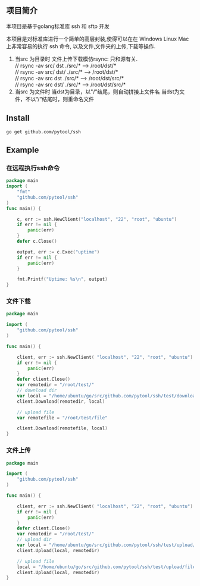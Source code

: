 
## 项目简介
本项目是基于golang标准库 ssh 和 sftp 开发

本项目是对标准库进行一个简单的高层封装,使得可以在在 Windows Linux Mac 上非常容易的执行 ssh 命令,
以及文件,文件夹的上传,下载等操作.
1. 当src 为目录时
文件上传下载模仿rsync: 只和源有关.  
// rsync -av src/ dst     ./src/* --> /root/dst/*  
// rsync -av src/ dst/    ./src/* --> /root/dst/*  
// rsync -av src  dst     ./src/* --> /root/dst/src/*  
// rsync -av src  dst/    ./src/* --> /root/dst/src/*  
2. 当src 为文件时
当dst为目录，以"/"结尾，则自动拼接上文件名
当dst为文件，不以“/”结尾时，则重命名文件
## Install
`go get github.com/pytool/ssh`
## Example

### 在远程执行ssh命令
```go
package main
import (
	"fmt"
	"github.com/pytool/ssh"
)
func main() {

	c, err := ssh.NewClient("localhost", "22", "root", "ubuntu")
	if err != nil {
		panic(err)
	}
	defer c.Close()

	output, err := c.Exec("uptime")
	if err != nil {
		panic(err)
	}

	fmt.Printf("Uptime: %s\n", output)
}

```
### 文件下载
```go
package main

import (
	"github.com/pytool/ssh"
)

func main() {

	client, err := ssh.NewClient( "localhost", "22", "root", "ubuntu")
	if err != nil {
		panic(err)
	}
	defer client.Close()
	var remotedir = "/root/test/"
	// download dir
	var local = "/home/ubuntu/go/src/github.com/pytool/ssh/test/download/"
	client.Download(remotedir, local)

	// upload file
	var remotefile = "/root/test/file"

	client.Download(remotefile, local)
}

```

### 文件上传
```go
package main

import (
	"github.com/pytool/ssh"
)

func main() {

	client, err := ssh.NewClient( "localhost", "22", "root", "ubuntu")
	if err != nil {
		panic(err)
	}
	defer client.Close()
	var remotedir = "/root/test/"
	// upload dir
	var local = "/home/ubuntu/go/src/github.com/pytool/ssh/test/upload/"
	client.Upload(local, remotedir)

	// upload file
	local = "/home/ubuntu/go/src/github.com/pytool/ssh/test/upload/file"
	client.Upload(local, remotedir)
}

```


